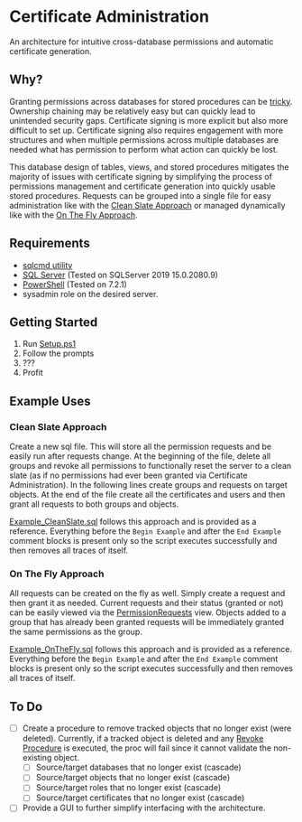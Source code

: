 # Certificate Administration

An architecture for intuitive cross-database permissions and automatic certificate generation.

## Why?

Granting permissions across databases for stored procedures can be [tricky](https://www.sommarskog.se/grantperm.html). Ownership chaining may be relatively easy but can quickly lead to unintended security gaps. Certificate signing is more explicit but also more difficult to set up. Certificate signing also requires engagement with more structures and when multiple permissions across multiple databases are needed what has permission to perform what action can quickly be lost.

This database design of tables, views, and stored procedures mitigates the majority of issues with certificate signing by simplifying the process of permissions management and certificate generation into quickly usable stored procedures. Requests can be grouped into a single file for easy administration like with the [Clean Slate Approach](#clean-slate-approach) or managed dynamically like with the [On The Fly Approach](#on-the-fly-approach).

## Requirements

* [sqlcmd utility](https://docs.microsoft.com/en-us/sql/tools/sqlcmd-utility?view=sql-server-ver15)
* [SQL Server](https://www.microsoft.com/en-us/sql-server/sql-server-downloads) (Tested on SQLServer 2019 15.0.2080.9)
* [PowerShell](https://docs.microsoft.com/en-us/powershell/scripting/install/installing-powershell?view=powershell-7.2) (Tested on 7.2.1)
* sysadmin role on the desired server.

## Getting Started

1. Run [Setup.ps1](./Setup/Setup.ps1)
2. Follow the prompts
3. ???
4. Profit

## Example Uses

### Clean Slate Approach

Create a new sql file. This will store all the permission requests and be easily run after requests change. At the beginning of the file, delete all groups and revoke all permissions to functionally reset the server to a clean slate (as if no permissions had ever been granted via Certificate Administration). In the following lines create groups and requests on target objects. At the end of the file create all the certificates and users and then grant all requests to both groups and objects.

[Example_CleanSlate.sql](./Setup/Example_CleanSlate.sql) follows this approach and is provided as a reference. Everything before the `Begin Example` and after the `End Example` comment blocks is present only so the script executes successfully and then removes all traces of itself.

### On The Fly Approach

All requests can be created on the fly as well. Simply create a request and then grant it as needed. Current requests and their status (granted or not) can be easily viewed via the [PermissionRequests](./SQL/Views/Permission/PermissionRequests.sql) view. Objects added to a group that has already been granted requests will be immediately granted the same permissions as the group.

[Example_OnTheFly.sql](./Setup/Example_OnTheFly.sql) follows this approach and is provided as a reference. Everything before the `Begin Example` and after the `End Example` comment blocks is present only so the script executes successfully and then removes all traces of itself.

## To Do

- [ ] Create a procedure to remove tracked objects that no longer exist (were deleted). Currently, if a tracked object is deleted and any [Revoke Procedure](./SQL/Programmability/Stored%20Procedures/Permission/_Revoke/) is executed, the proc will fail since it cannot validate the non-existing object.
  - [ ] Source/target databases that no longer exist (cascade)
  - [ ] Source/target objects that no longer exist (cascade)
  - [ ] Source/target roles that no longer exist (cascade)
  - [ ] Source/target certificates that no longer exist (cascade)
- [ ] Provide a GUI to further simplify interfacing with the architecture.

